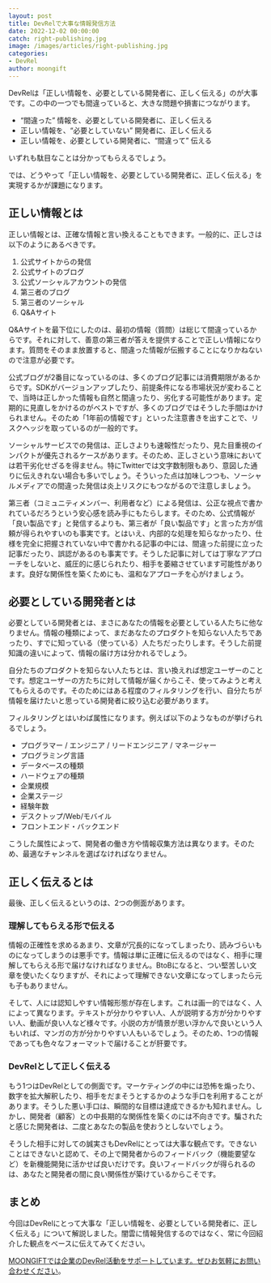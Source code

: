 ```yaml
---
layout: post
title: DevRelで大事な情報発信方法
date: 2022-12-02 00:00:00
catch: right-publishing.jpg
image: /images/articles/right-publishing.jpg
categories:
- DevRel
author: moongift
---
```


DevRelは「正しい情報を、必要としている開発者に、正しく伝える」のが大事です。この中の一つでも間違っていると、大きな問題や損害につながります。

- “間違った” 情報を、必要としている開発者に、正しく伝える
- 正しい情報を、“必要としていない” 開発者に、正しく伝える
- 正しい情報を、必要としている開発者に、“間違って” 伝える

いずれも駄目なことは分かってもらえるでしょう。

では、どうやって「正しい情報を、必要としている開発者に、正しく伝える」を実現するかが課題になります。

## 正しい情報とは

正しい情報とは、正確な情報と言い換えることもできます。一般的に、正しさは以下のようにあるべきです。

1. 公式サイトからの発信
2. 公式サイトのブログ
3. 公式ソーシャルアカウントの発信
4. 第三者のブログ
5. 第三者のソーシャル
6. Q&Aサイト

Q&Aサイトを最下位にしたのは、最初の情報（質問）は総じて間違っているからです。それに対して、善意の第三者が答えを提供することで正しい情報になります。質問をそのまま放置すると、間違った情報が伝搬することになりかねないので注意が必要です。

公式ブログが2番目になっているのは、多くのブログ記事には消費期限があるからです。SDKがバージョンアップしたり、前提条件になる市場状況が変わることで、当時は正しかった情報も自然と間違ったり、劣化する可能性があります。定期的に見直しをかけるのがベストですが、多くのブログではそうした手間はかけられません。そのため「1年前の情報です」といった注意書きを出すことで、リスクヘッジを取っているのが一般的です。

ソーシャルサービスでの発信は、正しさよりも速報性だったり、見た目重視のインパクトが優先されるケースがあります。そのため、正しさという意味においては若干劣化せざるを得ません。特にTwitterでは文字数制限もあり、意図した通りに伝えきれない場合も多いでしょう。そういった点は加味しつつも、ソーシャルメディアでの間違った発信は炎上リスクにもつながるので注意しましょう。

第三者（コミュニティメンバー、利用者など）による発信は、公正な視点で書かれているだろうという安心感を読み手にもたらします。そのため、公式情報が「良い製品です」と発信するよりも、第三者が「良い製品です」と言った方が信頼が得られやすいのも事実です。とはいえ、内部的な処理を知らなかったり、仕様を完全に把握されていない中で書かれる記事の中には、間違った前提に立った記事だったり、誤認があるのも事実です。そうした記事に対しては丁寧なアプローチをしないと、威圧的に感じられたり、相手を萎縮させています可能性があります。良好な関係性を築くためにも、温和なアプローチを心がけましょう。

## 必要としている開発者とは

必要としている開発者とは、まさにあなたの情報を必要としている人たちに他なりません。情報の種類によって、まだあなたのプロダクトを知らない人たちであったり、すでに知っている（使っている）人たちだったりします。そうした前提知識の違いによって、情報の届け方は分かれるでしょう。

自分たちのプロダクトを知らない人たちとは、言い換えれば想定ユーザーのことです。想定ユーザーの方たちに対して情報が届くからこそ、使ってみようと考えてもらえるのです。そのためにはある程度のフィルタリングを行い、自分たちが情報を届けたいと思っている開発者に絞り込む必要があります。

フィルタリングとはいわば属性になります。例えば以下のようなものが挙げられるでしょう。

- プログラマー / エンジニア / リードエンジニア / マネージャー
- プログラミング言語
- データベースの種類
- ハードウェアの種類
- 企業規模
- 企業ステージ
- 経験年数
- デスクトップ/Web/モバイル
- フロントエンド・バックエンド

こうした属性によって、開発者の働き方や情報収集方法は異なります。そのため、最適なチャンネルを選ばなければなりません。

## 正しく伝えるとは

最後、正しく伝えるというのは、2つの側面があります。

### 理解してもらえる形で伝える

情報の正確性を求めるあまり、文章が冗長的になってしまったり、読みづらいものになってしまうのは悪手です。情報は単に正確に伝えるのではなく、相手に理解してもらえる形で届けなければなりません。BtoBになると、つい堅苦しい文章を使いたくなりますが、それによって理解できない文章になってしまったら元も子もありません。

そして、人には認知しやすい情報形態が存在します。これは画一的ではなく、人によって異なります。テキストが分かりやすい人、人が説明する方が分かりやすい人、動画が良い人など様々です。小説の方が情景が思い浮かんで良いという人もいれば、マンガの方が分かりやすい人もいるでしょう。そのため、1つの情報であっても色々なフォーマットで届けることが肝要です。

### DevRelとして正しく伝える

もう1つはDevRelとしての側面です。マーケティングの中には恐怖を煽ったり、数字を拡大解釈したり、相手をだまそうとするかのような手口を利用することがあります。そうした悪い手口は、瞬間的な目標は達成できるかも知れません。しかし、開発者（顧客）との中長期的な関係性を築くのには不向きです。騙されたと感じた開発者は、二度とあなたの製品を使おうとしないでしょう。

そうした相手に対しての誠実さもDevRelにとっては大事な観点です。できないことはできないと認めて、その上で開発者からのフィードバック（機能要望など）を新機能開発に活かせば良いだけです。良いフィードバックが得られるのは、あなたと開発者の間に良い関係性が築けているからこそです。

## まとめ

今回はDevRelにとって大事な「正しい情報を、必要としている開発者に、正しく伝える」について解説しました。闇雲に情報発信するのではなく、常に今回紹介した観点をベースに伝えてみてください。

[MOONGIFTでは企業のDevRel活動をサポートしています。ぜひお気軽にお問い合わせください](/contact)。
